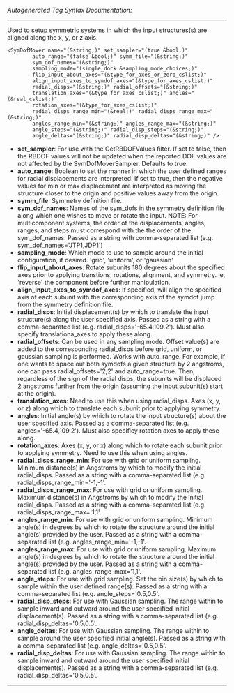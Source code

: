 _Autogenerated Tag Syntax Documentation:_

---
Used to setup symmetric systems in which the input structures(s) are aligned along the x, y, or z axis.

```
<SymDofMover name="(&string;)" set_sampler="(true &bool;)"
        auto_range="(false &bool;)" symm_file="(&string;)"
        sym_dof_names="(&string;)"
        sampling_mode="(single_dock &sampling_mode_choices;)"
        flip_input_about_axes="(&type_for_axes_or_zero_cslist;)"
        align_input_axes_to_symdof_axes="(&type_for_axes_cslist;)"
        radial_disps="(&string;)" radial_offsets="(&string;)"
        translation_axes="(&type_for_axes_cslist;)" angles="(&real_cslist;)"
        rotation_axes="(&type_for_axes_cslist;)"
        radial_disps_range_min="(&real;)" radial_disps_range_max="(&string;)"
        angles_range_min="(&string;)" angles_range_max="(&string;)"
        angle_steps="(&string;)" radial_disp_steps="(&string;)"
        angle_deltas="(&string;)" radial_disp_deltas="(&string;)" />
```

-   **set_sampler**: For use with the GetRBDOFValues filter. If set to false, then the RBDOF values will not be updated when the reported DOF values are not affected by the SymDofMoverSampler. Defaults to true.
-   **auto_range**: Boolean to set the manner in which the user defined ranges for radial displacements are interpreted. If set to true, then the negative values for min or max displacement are interpreted as moving the structure closer to the origin and positive values away from the origin.
-   **symm_file**: Symmetry definition file.
-   **sym_dof_names**: Names of the sym_dofs in the symmetry definition file along which one wishes to move or rotate the input. NOTE: For multicomponent systems, the order of the displacements, angles, ranges, and steps must correspond with the the order of the sym_dof_names. Passed as a string with comma-separated list (e.g. sym_dof_names='JTP1,JDP1')
-   **sampling_mode**: Which mode to use to sample around the initial configuration, if desired. 'grid', 'uniform', or 'gaussian'
-   **flip_input_about_axes**: Rotate subunits 180 degrees about the specified axes prior to applying transtions, rotations, alignment, and symmetry. ie, 'reverse' the component before further manipulation.
-   **align_input_axes_to_symdof_axes**: If specified, will align the specified axis of each subunit with the corresponding axis of the symdof jump from the symmetry definition file.
-   **radial_disps**: Initial displacement(s) by which to translate the input structure(s) along the user specified axis. Passed as a string with a comma-separated list (e.g. radial_disps='-65.4,109.2'). Must also specify translationa_axes to apply these along.
-   **radial_offsets**: Can be used in any sampling mode. Offset value(s) are added to the corresponding radial_disps before grid, uniform, or gaussian sampling is performed. Works with auto_range. For example, if one wants to space out both symdofs a given structure by 2 angstroms, one can pass radial_offsets='2,2' and auto_range=true. Then, regardless of the sign of the radial disps, the subunits will be displaced 2 angstroms further from the origin (assuming the input subunit(s) start at the origin).
-   **translation_axes**: Need to use this when using radial_disps. Axes (x, y, or z) along which to translate each subunit prior to applying symmetry.
-   **angles**: Initial angle(s) by which to rotate the input structure(s) about the user specified axis. Passed as a comma-separated list (e.g. angles='-65.4,109.2'). Must also specificy rotation axes to apply these along.
-   **rotation_axes**: Axes (x, y, or x) along which to rotate each subunit prior to applying symmetry. Need to use this when using angles.
-   **radial_disps_range_min**: For use with grid or uniform sampling. Minimum distance(s) in Angstroms by which to modify the initial radial_disps. Passed as a string with a comma-separated list (e.g. radial_disps_range_min='-1,-1'.
-   **radial_disps_range_max**: For use with grid or uniform sampling. Maximum distance(s) in Angstroms by which to modify the initial radial_disps. Passed as a string with a comma-separated list (e.g. radial_disps_range_max='1,1'.
-   **angles_range_min**: For use with grid or uniform sampling. Minimum angle(s) in degrees by which to rotate the structure around the initial angle(s) provided by the user. Passed as a string with a comma-separated list (e.g. angles_range_min='-1,-1'.
-   **angles_range_max**: For use with grid or uniform sampling. Maximum angle(s) in degrees by which to rotate the structure around the initial angle(s) provided by the user. Passed as a string with a comma-separated list (e.g. angles_range_max='1,1'.
-   **angle_steps**: For use with grid sampling. Set the bin size(s) by which to sample within the user defined range(s). Passed as a string with a comma-separated list (e.g. angle_steps='0.5,0.5'.
-   **radial_disp_steps**: For use with Gaussian sampling. The range within to sample inward and outward around the user specified initial displacement(s). Passed as a string with a comma-separated list (e.g. radial_disp_deltas='0.5,0.5'.
-   **angle_deltas**: For use with Gaussian sampling. The range within to sample around the user specified initial angle(s). Passed as a string with a comma-separated list (e.g. angle_deltas='0.5,0.5'.
-   **radial_disp_deltas**: For use with Gaussian sampling. The range within to sample inward and outward around the user specified initial displacement(s). Passed as a string with a comma-separated list (e.g. radial_disp_deltas='0.5,0.5'.

---
